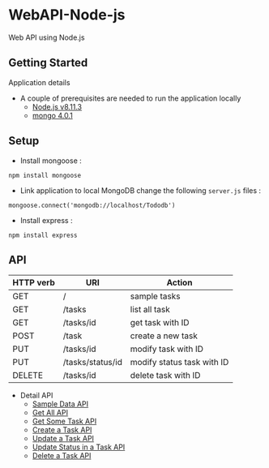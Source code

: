 # WebAPI-Node-js
Web API using Node.js

## Getting Started
Application details
* A couple of prerequisites are needed to run the application locally
  * [Node.js v8.11.3](https://nodejs.org/en/)
  * [mongo 4.0.1](https://docs.mongodb.org/manual/installation/)

## Setup

* Install mongoose :

```
npm install mongoose
```
  * Link application to local MongoDB
  change the following ```server.js``` files :
  ```
  mongoose.connect('mongodb://localhost/Tododb')
  ```

* Install express :

```
npm install express
```


## API
HTTP verb | URI | Action
------------- | ------------- |-------------
GET | / | sample tasks
GET | /tasks | list all task
GET | /tasks/id | get task with ID
POST | /task | create a new task
PUT | /tasks/id | modify task with ID
PUT | /tasks/status/id | modify status task with ID
DELETE | /tasks/id | delete task with ID

* Detail API
  * [Sample Data API](https://github.com/chmizz/WebAPI-Node-js/blob/Dev/API%20Detail/SampleAPI.md)
  * [Get All API](https://github.com/chmizz/WebAPI-Node-js/blob/Dev/API%20Detail/GetAllTaskAPI.md)
  * [Get Some Task API](https://github.com/chmizz/WebAPI-Node-js/blob/Dev/API%20Detail/GetSomeTaskAPI.md)
  * [Create a Task API](https://github.com/chmizz/WebAPI-Node-js/blob/Dev/API%20Detail/CreateTaskAPI.md)
  * [Update a Task API](https://github.com/chmizz/WebAPI-Node-js/blob/Dev/API%20Detail/UpdateTaskAPI.md)
  * [Update Status in a Task API](https://github.com/chmizz/WebAPI-Node-js/blob/Dev/API%20Detail/UpdateStatusTaskAPI.md)
  * [Delete a Task API](https://github.com/chmizz/WebAPI-Node-js/blob/Dev/API%20Detail/DeleteTaskAPI.md)
